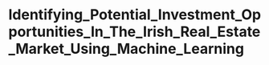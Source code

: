# Identifying_Potential_Investment_Opportunities_In_The_Irish_Real_Estate_Market_Using_Machine_Learning